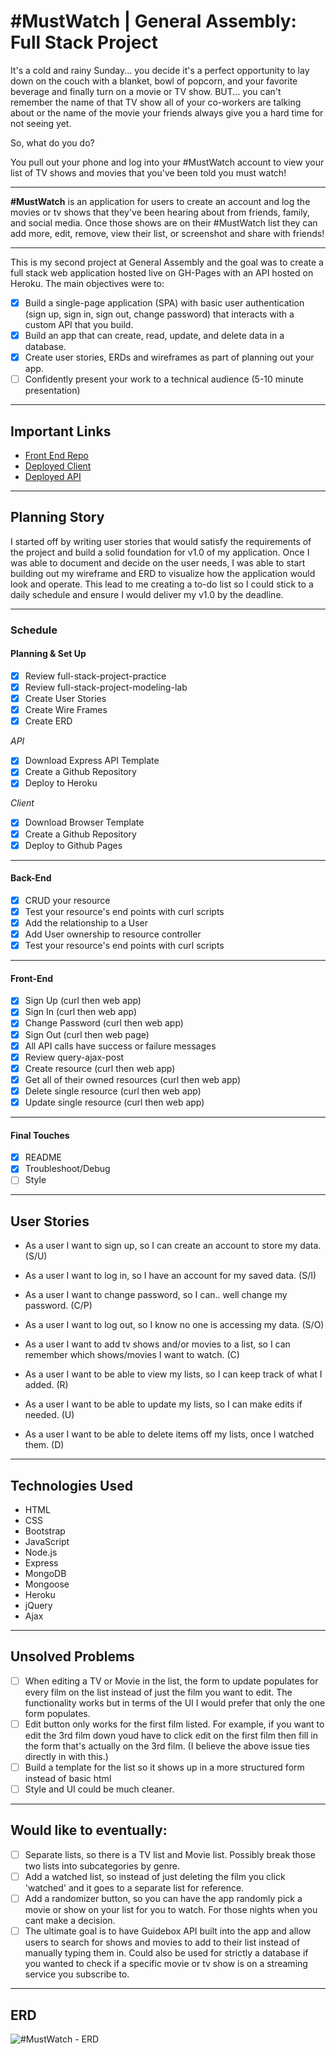 # #MustWatch | General Assembly: Full Stack Project
It's a cold and rainy Sunday... you decide it's a perfect opportunity to lay down on the couch with a blanket, bowl of popcorn, and your favorite beverage and finally turn on a movie or TV show. BUT... you can't remember the name of that TV show all of your co-workers are talking about or the name of the movie your friends always give you a hard time for not seeing yet. 

So, what do you do? 

You pull out your phone and log into your #MustWatch account to view your list of TV shows and movies that you've been told you must watch!
___
**#MustWatch** is an application for users to create an account and log the movies or tv shows that they've been hearing about from friends, family, and social media. Once those shows are on their #MustWatch list they can add more, edit, remove, view their list, or screenshot and share with friends!
___
This is my second project at General Assembly and the goal was to create a full stack
web application hosted live on GH-Pages with an API hosted on Heroku. The main objectives
were to:
- [X] Build a single-page application (SPA) with basic user authentication
(sign up, sign in, sign out, change password) that interacts with a custom API that you build.
- [X] Build an app that can create, read, update, and delete data in a database.
- [X] Create user stories, ERDs and wireframes as part of planning out your app.
- [ ] Confidently present your work to a technical audience (5-10 minute presentation)
___
## Important Links
- [Front End Repo](https://github.com/mjeder/must-watch-client)
- [Deployed Client](https://mjeder.github.io/must-watch-client/)
- [Deployed API](https://must-watch-api.herokuapp.com/)
___
## Planning Story
I started off by writing user stories that would satisfy the requirements of the project and build a solid foundation for v1.0 of my application. Once I was able to document and decide on the user needs, I was able to start building out my wireframe and ERD to visualize how the application would look and operate. This lead to me creating a to-do list so I could stick to a daily schedule and ensure I would deliver my v1.0 by the deadline.
___
### Schedule
#### Planning & Set Up
- [x] Review full-stack-project-practice
- [x] Review full-stack-project-modeling-lab
- [x] Create User Stories
- [x] Create Wire Frames
- [x] Create ERD

*API*
- [X] Download Express API Template
- [X] Create a Github Repository
- [X] Deploy to Heroku

*Client*
- [X] Download Browser Template
- [X] Create a Github Repository
- [X] Deploy to Github Pages
___
#### Back-End
- [X] CRUD your resource
- [X] Test your resource's end points with curl scripts
- [X] Add the relationship to a User
- [X] Add User ownership to resource controller
- [X] Test your resource's end points with curl scripts
___
#### Front-End
- [X] Sign Up (curl then web app)
- [X] Sign In (curl then web app)
- [X] Change Password (curl then web app)
- [X] Sign Out (curl then web page)
- [X] All API calls have success or failure messages
- [X] Review query-ajax-post
- [X] Create resource (curl then web app)
- [X] Get all of their owned resources (curl then web app)
- [X] Delete single resource (curl then web app)
- [X] Update single resource (curl then web app)
___
#### Final Touches
- [X] README
- [X] Troubleshoot/Debug
- [ ] Style
___
## User Stories
- As a user I want to sign up, so I can create an account to store my data. (S/U)

- As a user I want to log in, so I have an account for my saved data. (S/I)

- As a user I want to change password, so I can.. well change my password. (C/P)

- As a user I want to log out, so I know no one is accessing my data. (S/O)

- As a user I want to add tv shows and/or movies to a list, so I can remember
  which shows/movies I want to watch. (C)

- As a user I want to be able to view my lists, so I can keep track of what I added. (R)

- As a user I want to be able to update my lists, so I can make edits if needed. (U)

- As a user I want to be able to delete items off my lists, once I watched them. (D)
___
## Technologies Used
- HTML
- CSS
- Bootstrap
- JavaScript
- Node.js
- Express
- MongoDB
- Mongoose
- Heroku
- jQuery
- Ajax
___
## Unsolved Problems
- [ ] When editing a TV or Movie in the list, the form to update populates for every film on the list instead of just the film you want to edit. The functionality works but in terms of the UI I would prefer that only the one form populates.
- [ ] Edit button only works for the first film listed. For example, if you want to edit the 3rd film down youd have to click edit on the first film then fill in the form that's actually on the 3rd film. (I believe the above issue ties directly in with this.)
- [ ] Build a template for the list so it shows up in a more structured form instead of basic html
- [ ] Style and UI could be much cleaner.
___
## Would like to eventually:
- [ ] Separate lists, so there is a TV list and Movie list. Possibly break those two lists into subcategories by genre.
- [ ] Add a watched list, so instead of just deleting the film you click 'watched' and it goes to a separate list for reference. 
- [ ] Add a randomizer button, so you can have the app randomly pick a movie or show on your list for you to watch. For those nights when you cant make a decision. 
- [ ] The ultimate goal is to have Guidebox API built into the app and allow users to search for shows and movies to add to their list instead of manually typing them in. Could also be used for strictly a database if you wanted to check if a specific movie or tv show is on a streaming service you subscribe to.
___
## ERD
![#MustWatch - ERD](https://i.imgur.com/9HHBOQX.png)
